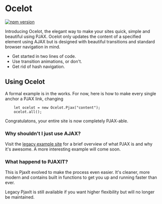 # Ocelot

[![npm version](https://badge.fury.io/js/ocelot-pjax.svg)](https://badge.fury.io/js/ocelot-pjax)

Introducing Ocelot, the elegant way to make your sites quick, simple and beautiful using PJAX. Ocelot only updates
the content of a specified element using AJAX but is designed with beautiful transitions and standard browser navigation
in mind.

- Get started in two lines of code.
- Use transition animations, or don't.
- Get rid of hash navigation.
 
## Using Ocelot

A formal example is in the works. For now, here is how to make every single anchor a PJAX link, changing

```
    let ocelot = new Ocelot.Pjax("content");
    ocelot.all();
```

Congratulatons, your entire site is now completely PJAX-able.

### Why shouldn't I just use AJAX?

Visit the [legacy example site](http://declantyson.github.io/pjaxit/) for a brief overview of what PJAX is and why it's
awesome. A more interesting example will come soon.

### What happend to PJAXIT?

This is PjaxIt evolved to make the process even easier. It's cleaner, more modern and contains built in functions to get
you up and running faster than ever.

Legacy PjaxIt is still available if you want higher flexibility but will no longer be maintained.
